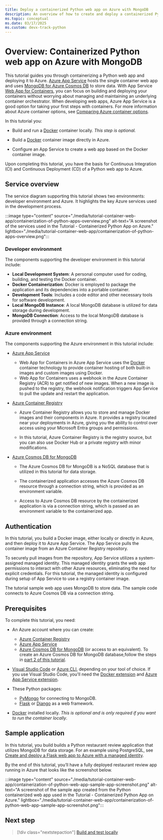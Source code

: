 ```yaml
---
title: Deploy a containerized Python web app on Azure with MongoDB
description: An overview of how to create and deploy a containerized Python web app (Django or Flask) on Azure App Service with MongoDB.
ms.topic: conceptual
ms.date: 03/17/2025
ms.custom: devx-track-python
---
```


# Overview: Containerized Python web app on Azure with MongoDB

This tutorial guides you through containerizing a Python web app and deploying it to Azure. [Azure App Service][1] hosts the single container web app and uses [MongoDB for Azure Cosmos DB][2] to store data. With App Service [Web App for Containers][3], you can focus on building and deploying your containers without worrying about managing and maintaining an underlying container orchestrator. When developing web apps, Azure App Service is a good option for taking your first steps with containers. For more information about Azure container options, see [Comparing Azure container options](/azure/container-apps/compare-options).

In this tutorial you:

* Build and run a [Docker][4] container locally. *This step is optional.*

* Build a [Docker][4] container image directly in Azure.

* Configure an App Service to create a web app based on the Docker container image.

Upon completing this tutorial, you have the basis for Continuous Integration (CI) and Continuous Deployment (CD) of a Python web app to Azure.

## Service overview

The service diagram supporting this tutorial shows two environments: developer environment and Azure. It highlights the key Azure services used in the development process.

:::image type="content" source="./media/tutorial-container-web-app/containerization-of-python-apps-overview.png" alt-text="A screenshot of the services used in the Tutorial - Containerized Python App on Azure." lightbox="./media/tutorial-container-web-app/containerization-of-python-apps-overview.png":::

### Developer environment

The components supporting the developer environment in this tutorial include:

* **Local Development System**: A personal computer used for coding, building, and testing the Docker container.
* **Docker Containerization**: Docker is employed to package the application and its dependencies into a portable container.
* **Development Tools**: Includes a code editor and other necessary tools for software development.
* **Local MongoDB Instance**: A local MongoDB database is utilized for data storage during development.
* **MongoDB Connection**: Access to the local MongoDB database is provided through a connection string.

### Azure environment

The components supporting the Azure environment in this tutorial include:

* [Azure App Service][1]

  * Web App for Containers in Azure App Service uses the [Docker][4] container technology to provide container hosting of both built-in images and custom images using Docker.
  * Web App for Containers uses a webhook in the Azure Container Registry (ACR) to get notified of new images. When a new image is pushed to the registry, the webhook notification triggers App Service to pull the update and restart the application.

* [Azure Container Registry][11]

  * Azure Container Registry allows you to store and manage Docker images and their components in Azure. It provides a registry located near your deployments in Azure, giving you the ability to control over access using your Microsoft Entra groups and permissions.

  * In this tutorial, Azure Container Registry is the registry source, but you can also use Docker Hub or a private registry with minor modifications.

* [Azure Cosmos DB for MongoDB][2]

  * The Azure Cosmos DB for MongoDB is a NoSQL database that is utilized in this tutorial for data storage.

  * The containerized application accesses the Azure Cosmos DB resource through a connection string, which is provided as an environment variable.

  * Access to Azure Cosmos DB resource by the containerized application is via a connection string, which is passed as an environment variable to the containerized app.

## Authentication

In this tutorial, you build a Docker image, either locally or directly in Azure, and then deploy it to Azure App Service. The App Service pulls the container image from an Azure Container Registry repository.

To securely pull images from the repository, App Service utilizes a system-assigned managed identity. This managed identity grants the web app permissions to interact with other Azure resources, eliminating the need for explicit credentials. For this tutorial, the managed identity is configured during setup of App Service to use a registry container image.

The tutorial sample web app uses MongoDB to store data. The sample code connects to Azure Cosmos DB via a connection string.

## Prerequisites

To complete this tutorial, you need:

* An Azure account where you can create:

  * [Azure Container Registry][11]
  * [Azure App Service][1]
  * [Azure Cosmos DB for MongoDB][2] (or access to an equivalent). To create an Azure Cosmos DB for MongoDB database,follow the steps in [part 2 of this tutorial](tutorial-containerize-deploy-python-web-app-azure-02.md?tabs=mongodb-azure#tabpanel_3_mongodb-azure).

* [Visual Studio Code][16] or [Azure CLI][17], depending on your tool of choice. If you use Visual Studio Code, you'll need the [Docker extension][6] and [Azure App Service extension][7].

* These Python packages:

  * [PyMongo][8] for connecting to MongoDB.
  * [Flask][9] or [Django][10] as a web framework.

* [Docker][4] installed locally. *This is optional and is only required if you want to run the container locally*.

## Sample application

In this tutorial, you build builds a Python restaurant review application that utilizes MongoDB for data storage. For an example using PostgreSQL, see [Create and deploy a Flask web app to Azure with a managed identity](./tutorial-python-managed-identity-cli.md).

By the end of this tutorial, you’ll have a fully deployed restaurant review app running in Azure that looks like the screenshot below.

:::image type="content" source="./media/tutorial-container-web-app/containerization-of-python-web-app-sample-app-screenshot.png" alt-text="A screenshot of the sample app created from the Python containerized web app used in the Tutorial - Containerized Python App on Azure." lightbox="./media/tutorial-container-web-app/containerization-of-python-web-app-sample-app-screenshot.png":::

## Next step

> [!div class="nextstepaction"]
> [Build and test locally](tutorial-containerize-deploy-python-web-app-azure-02.md)

[1]: https://azure.microsoft.com/services/app-service/
[2]: /azure/cosmos-db/mongodb/mongodb-introduction
[3]: https://azure.microsoft.com/services/app-service/containers/
[4]: https://www.docker.com/
[5]: /azure/active-directory/managed-identities-azure-resources/overview
[6]: https://marketplace.visualstudio.com/items?itemName=ms-azuretools.vscode-docker
[7]: https://marketplace.visualstudio.com/items?itemName=ms-azuretools.vscode-azureappservice
[8]: https://pypi.org/project/pymongo/
[9]: https://flask.palletsprojects.com/en/stable/
[10]: https://www.djangoproject.com/
[11]: https://azure.microsoft.com/services/container-registry/
[12]: /azure/cosmos-db/mongodb/create-mongodb-python
[13]: /azure/cosmos-db/scripts/cli/mongodb/create
[14]: /azure/cosmos-db/scripts/powershell/mongodb/create
[15]: https://marketplace.visualstudio.com/items?itemName=ms-azuretools.vscode-cosmosdb
[16]: https://code.visualstudio.com/
[17]: /cli/azure/what-is-azure-cli
